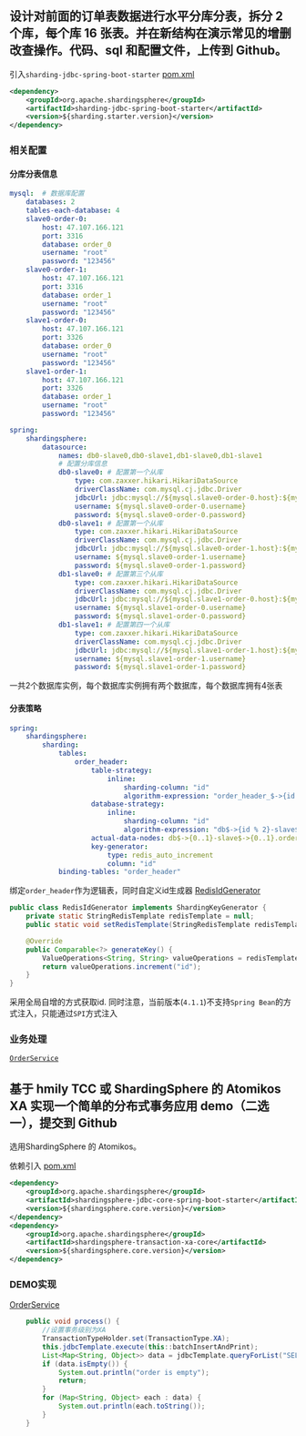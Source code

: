 ## 设计对前面的订单表数据进行水平分库分表，拆分 2 个库，每个库 16 张表。并在新结构在演示常见的增删改查操作。代码、sql 和配置文件，上传到 Github。

引入`sharding-jdbc-spring-boot-starter` [pom.xml](./08sharding-crud/pom.xml)
```xml
<dependency>
    <groupId>org.apache.shardingsphere</groupId>
    <artifactId>sharding-jdbc-spring-boot-starter</artifactId>
    <version>${sharding.starter.version}</version>
</dependency>
```
### 相关配置
#### 分库分表信息
```yml
mysql:  # 数据库配置
    databases: 2
    tables-each-database: 4
    slave0-order-0:
        host: 47.107.166.121
        port: 3316
        database: order_0
        username: "root"
        password: "123456"
    slave0-order-1:
        host: 47.107.166.121
        port: 3316
        database: order_1
        username: "root"
        password: "123456"
    slave1-order-0:
        host: 47.107.166.121
        port: 3326
        database: order_0
        username: "root"
        password: "123456"
    slave1-order-1:
        host: 47.107.166.121
        port: 3326
        database: order_1
        username: "root"
        password: "123456"

spring:
    shardingsphere:
        datasource:
            names: db0-slave0,db0-slave1,db1-slave0,db1-slave1
            # 配置分库信息
            db0-slave0: # 配置第一个从库
                type: com.zaxxer.hikari.HikariDataSource
                driverClassName: com.mysql.cj.jdbc.Driver
                jdbcUrl: jdbc:mysql://${mysql.slave0-order-0.host}:${mysql.slave0-order-0.port}/${mysql.slave0-order-0.database}?serverTimezone=GMT%2B8
                username: ${mysql.slave0-order-0.username}
                password: ${mysql.slave0-order-0.password}
            db0-slave1: # 配置第一个从库
                type: com.zaxxer.hikari.HikariDataSource
                driverClassName: com.mysql.cj.jdbc.Driver
                jdbcUrl: jdbc:mysql://${mysql.slave0-order-1.host}:${mysql.slave0-order-1.port}/${mysql.slave0-order-1.database}?serverTimezone=GMT%2B8
                username: ${mysql.slave0-order-1.username}
                password: ${mysql.slave0-order-1.password}
            db1-slave0: # 配置第三个从库
                type: com.zaxxer.hikari.HikariDataSource
                driverClassName: com.mysql.cj.jdbc.Driver
                jdbcUrl: jdbc:mysql://${mysql.slave1-order-0.host}:${mysql.slave1-order-0.port}/${mysql.slave1-order-0.database}?serverTimezone=GMT%2B8
                username: ${mysql.slave1-order-0.username}
                password: ${mysql.slave1-order-0.password}
            db1-slave1: # 配置第四一个从库
                type: com.zaxxer.hikari.HikariDataSource
                driverClassName: com.mysql.cj.jdbc.Driver
                jdbcUrl: jdbc:mysql://${mysql.slave1-order-1.host}:${mysql.slave1-order-1.port}/${mysql.slave1-order-1.database}?serverTimezone=GMT%2B8
                username: ${mysql.slave1-order-1.username}
                password: ${mysql.slave1-order-1.password}
```
一共2个数据库实例，每个数据库实例拥有两个数据库，每个数据库拥有4张表

#### 分表策略
```yaml
spring:
    shardingsphere:
        sharding:
            tables:
                order_header:
                    table-strategy:
                        inline:
                            sharding-column: "id"
                            algorithm-expression: "order_header_$->{id % 4}"
                    database-strategy:
                        inline:
                            sharding-column: "id"
                            algorithm-expression: "db$->{id % 2}-slave$->{id % 2}"
                    actual-data-nodes: db$->{0..1}-slave$->{0..1}.order_header_$->{0..3}
                    key-generator:
                        type: redis_auto_increment
                        column: "id"
            binding-tables: "order_header"
```
绑定`order_header`作为逻辑表，同时自定义id生成器 [RedisIdGenerator](./08sharding-crud/src/main/java/indi/kurok1/sharding/autoconfigure/RedisIdGenerator.java)
```java
public class RedisIdGenerator implements ShardingKeyGenerator {
    private static StringRedisTemplate redisTemplate = null;
    public static void setRedisTemplate(StringRedisTemplate redisTemplate);

    @Override
    public Comparable<?> generateKey() {
        ValueOperations<String, String> valueOperations = redisTemplate.opsForValue();
        return valueOperations.increment("id");
    }
}
```
采用全局自增的方式获取id. 同时注意，当前版本(`4.1.1`)不支持`Spring Bean`的方式注入，只能通过`SPI`方式注入

### 业务处理
[`OrderService`](./08sharding-crud/src/main/java/indi/kurok1/sharding/service/OrderService.java)


## 基于 hmily TCC 或 ShardingSphere 的 Atomikos XA 实现一个简单的分布式事务应用 demo（二选一），提交到 Github
选用ShardingSphere 的 Atomikos。

依赖引入 [pom.xml](./08sharding-xa/pom.xml)
```xml
<dependency>
    <groupId>org.apache.shardingsphere</groupId>
    <artifactId>shardingsphere-jdbc-core-spring-boot-starter</artifactId>
    <version>${shardingsphere.core.version}</version>
</dependency>
<dependency>
    <groupId>org.apache.shardingsphere</groupId>
    <artifactId>shardingsphere-transaction-xa-core</artifactId>
    <version>${shardingsphere.core.version}</version>
</dependency>
```

### DEMO实现
[OrderService](./08sharding-xa/src/main/java/indi/kurok1/sharding/xa/OrderService.java)
```java
    public void process() {
        //设置事务级别为XA
        TransactionTypeHolder.set(TransactionType.XA);
        this.jdbcTemplate.execute(this::batchInsertAndPrint);
        List<Map<String, Object>> data = jdbcTemplate.queryForList("SELECT * FROM order_header");
        if (data.isEmpty()) {
            System.out.println("order is empty");
            return;
        }
        for (Map<String, Object> each : data) {
            System.out.println(each.toString());
        }
    }
```
